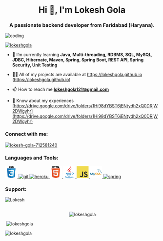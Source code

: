<h1 align="center">Hi 👋, I'm Lokesh Gola</h1>
<h3 align="center">A passionate backend developer from Faridabad (Haryana).</h3>

<img align="centre" alt="coding"  width="400"  src="https://miro.medium.com/max/1360/0*7Q3yvSIv_t0ioJ-Z.gif">

<p align="left"> <a href="https://github.com/ryo-ma/github-profile-trophy"><img src="https://github-profile-trophy.vercel.app/?username=lokeshgola&theme=onedark" alt="lokeshgola" /></a> </p>

- 🌱 I’m currently learning **Java, Multi-threading, RDBMS, SQL, MySQL, JDBC, Hibernate, Maven, Spring, Spring Boot, REST API, Spring Security, Unit Testing**

<!--============= Portfolio Link ============-->
<!-- - 👨‍💻 All of my projects are available at [https://lokeshgola.github.io](https://lokeshgola.github.io) -->
- 👨‍💻 All of my projects are available at https://lokeshgola.github.io (https://lokeshgola.github.io)

- 📫 How to reach me <span> **lokeshgola121@gmail.com** </span>

- 📄 Know about my experiences [https://drive.google.com/drive/folders/1Hi98dYBST6jENtydh2xQ0DRjW2DWgyhr](https://drive.google.com/drive/folders/1Hi98dYBST6jENtydh2xQ0DRjW2DWgyhr)

<h3 align="left">Connect with me:</h3>
<p align="left">
<a href="https://linkedin.com/in/lokesh-gola-712581240" target="blank"><img align="center" src="https://raw.githubusercontent.com/rahuldkjain/github-profile-readme-generator/master/src/images/icons/Social/linked-in-alt.svg" alt="lokesh-gola-712581240" height="30" width="40" /></a>
</p>

<!-- Language and Tools -->
<h3 align="left">Languages and Tools:</h3>
<p align="left"> <a href="https://www.w3schools.com/css/" target="_blank" rel="noreferrer"> <img src="https://raw.githubusercontent.com/devicons/devicon/master/icons/css3/css3-original-wordmark.svg" alt="css3" width="40" height="40"/> </a> <a href="https://git-scm.com/" target="_blank" rel="noreferrer"> <img src="https://www.vectorlogo.zone/logos/git-scm/git-scm-icon.svg" alt="git" width="40" height="40"/> </a> <a href="https://heroku.com" target="_blank" rel="noreferrer"> <img src="https://www.vectorlogo.zone/logos/heroku/heroku-icon.svg" alt="heroku" width="40" height="40"/> </a> <a href="https://www.w3.org/html/" target="_blank" rel="noreferrer"> <img src="https://raw.githubusercontent.com/devicons/devicon/master/icons/html5/html5-original-wordmark.svg" alt="html5" width="40" height="40"/> </a> <a href="https://www.java.com" target="_blank" rel="noreferrer"> <img src="https://raw.githubusercontent.com/devicons/devicon/master/icons/java/java-original.svg" alt="java" width="40" height="40"/> </a> <a href="https://developer.mozilla.org/en-US/docs/Web/JavaScript" target="_blank" rel="noreferrer"> <img src="https://raw.githubusercontent.com/devicons/devicon/master/icons/javascript/javascript-original.svg" alt="javascript" width="40" height="40"/> </a> <a href="https://www.mysql.com/" target="_blank" rel="noreferrer"> <img src="https://raw.githubusercontent.com/devicons/devicon/master/icons/mysql/mysql-original-wordmark.svg" alt="mysql" width="40" height="40"/> </a> <a href="https://spring.io/" target="_blank" rel="noreferrer"> <img src="https://www.vectorlogo.zone/logos/springio/springio-icon.svg" alt="spring" width="40" height="40"/> </a> </p>


<!-- support -->
<h3 align="left">Support:</h3>
<p> <img align="left" src="https://cdn.buymeacoffee.com/buttons/v2/default-yellow.png" height="50" width="210" alt="Lokesh" /></a></p><br><br>

<!-- Most used language -->
<p><img align="centre" src="https://github-readme-stats.vercel.app/api/top-langs/?username=LokeshGola&theme=dark&hide_border=false&include_all_commits=true&count_private=true&layout=compact" alt="lokeshgola" /></p>
<!-- <p><img align="centre" src="https://github-readme-stats.vercel.app/api/top-langs/?username=LokeshGola&langs_count=8&count_private=true&layout=compact&theme=nuxt&bg_color=FFFFFF" alt="lokeshgola" /></p>
 -->
 
<!-- Git hub stats -->
<p>&nbsp;<img align="centre" src="https://github-readme-stats.vercel.app/api?username=lokeshgola&show_icons=true&locale=en&theme=radical" alt="lokeshgola" /></p>

<p><img align="centre" src="https://github-readme-streak-stats.herokuapp.com/?user=lokeshgola&&theme=radical" alt="lokeshgola" /></p>





<!-- Proudly created with GPRM ( https://gprm.itsvg.in ) -->
